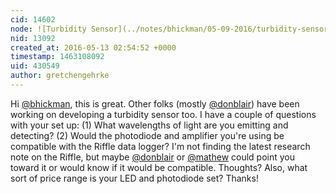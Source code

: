 ```yaml
---
cid: 14602
node: ![Turbidity Sensor](../notes/bhickman/05-09-2016/turbidity-sensor)
nid: 13092
created_at: 2016-05-13 02:54:52 +0000
timestamp: 1463108092
uid: 430549
author: gretchengehrke
---
```


Hi [@bhickman](/profile/bhickman), this is great. Other folks (mostly [@donblair](/profile/donblair)) have been working on developing a turbidity sensor too. I have a couple of questions with your set up: (1) What wavelengths of light are you emitting and detecting? (2) Would the photodiode and amplifier you're using be compatible with the Riffle data logger? I'm not finding the latest research note on the Riffle, but maybe [@donblair](/profile/donblair) or [@mathew](/profile/mathew) could point you toward it or would know if it would be compatible. Thoughts? Also, what sort of price range is your LED and photodiode set? Thanks!
